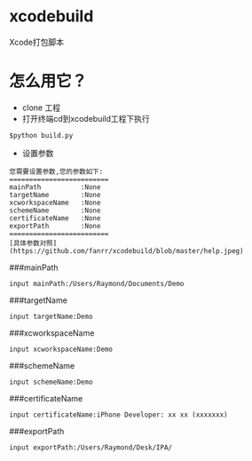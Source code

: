 # xcodebuild
Xcode打包脚本


# 怎么用它？
- clone 工程
- 打开终端cd到xcodebuild工程下执行
```shell
$python build.py
```
- 设置参数

```shell
您需要设置参数,您的参数如下:
=========================
mainPath          :None
targetName        :None
xcworkspaceName   :None
schemeName        :None
certificateName   :None
exportPath        :None
=========================
[具体参数对照](https://github.com/fanrr/xcodebuild/blob/master/help.jpeg)
```
###mainPath
  ```shell
  input mainPath:/Users/Raymond/Documents/Demo
  ```
###targetName
  ```shell
  input targetName:Demo
  ```
###xcworkspaceName
  ```shell
  input xcworkspaceName:Demo
  ```
###schemeName
  ```shell
  input schemeName:Demo
  ```
###certificateName
  ```shell
  input certificateName:iPhone Developer: xx xx (xxxxxxx)
  ```
###exportPath
  ```shell
  input exportPath:/Users/Raymond/Desk/IPA/
  ```

